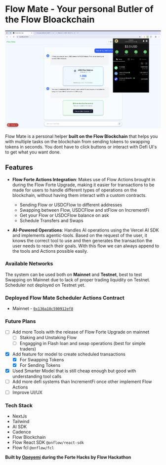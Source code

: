 # Flow Mate - Your personal Butler of the Flow Bloackchain

![example use](https://github.com/OpeOginni/flowmate/blob/main/media/FlowMate_Demo.png)


Flow Mate is a personal helper **built on the Flow Blockchain** that helps you with multiple tasks on the blockchain from sending tokens to swapping tokens in seconds. You dont have to click buttons or interact with Defi UI's to get what you want done. 

## Features

- **Flow Forte Actions Integration**: Makes use of Flow Actions brought in during the Flow Forte Upgrade, making it easier for transactions to be made for users to handle different types of operations on the blockchain, without having them interact with a custom contracts.
    - Sending Flow or USDCFlow to different addresses
    - Swapping between Flow, USDCFlow and stFlow on IncrementFi
    - Get your Flow or USDCFlow balance on ask
    - Schedule Transfers and Swaps

- **AI-Powered Operations**: Handles AI operations using the Vercel AI SDK and implements agentic-tools. Based on the request of the user, it knows the correct tool to use and then generates the transaction the user needs to reach their goals. With this flow we can always append to the tools and Actions possible easily.

### Available Networks

The system can be used both on **Mainnet** and **Testnet**, best to test Swapping on Mainnet due to lack of proper trading liquidity on Testnet. Scheduler not deployed on Testnet yet.

### Deployed Flow Mate Scheduler Actions Contract

- Mainnet - [`0x136a10c590912ef8`](https://www.flowscan.io/contract/A.136a10c590912ef8.FlowMateScheduledActionsHandler)

### Future Plans

- [ ] Add more Tools with the release of Flow Forte Upgrade on mainnet
    - [ ] Staking and Unstaking Flow
    - [ ] Engagging in Flash loan and swap operations (best for simple traders)
- [x] Add feature for model to create scheduled transactions
    - [x] For Swapping Tokens
    - [x] For Sending Tokens
- [x] Used Smarter Model that is still cheap enough but good with understanding tool calls
- [ ] Add more defi systems than IncrementFi once other implement Flow Actions
- [ ] Improve UI/UX

### Tech Stack

- NextJs
- Tailwind
- AI SDK
- Cadence
- Flow Blockchain
- Flow React SDK `@onflow/react-sdk`
- Flow fcl `@onflow/fcl`

**Built by [Opeyemi](https://x.com/BrightOginni) during the Forte Hacks by Flow Hackathon**
